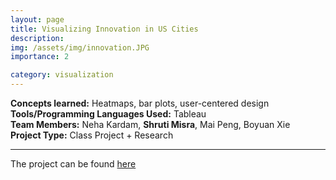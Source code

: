 ```yaml
---
layout: page
title: Visualizing Innovation in US Cities
description: 
img: /assets/img/innovation.JPG
importance: 2

category: visualization
---
```


**Concepts learned:** Heatmaps, bar plots, user-centered design \
**Tools/Programming Languages Used:** Tableau \
**Team Members:**  Neha Kardam, **Shruti Misra**, Mai Peng, Boyuan Xie \
**Project Type:** Class Project + Research

<hr>


The project can be found <a href = "https://shruti-misra.github.io/innovation-dashboard/">here</a>
